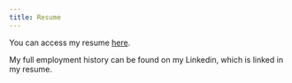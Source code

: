 ```yaml
---
title: Resume
---
```


You can access my resume [here](./alex_swensen_resume.pdf).

My full employment history can be found on my Linkedin, which is linked in my resume.